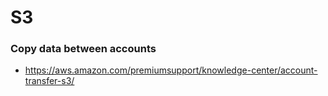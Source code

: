 S3
==

### Copy data between accounts
- https://aws.amazon.com/premiumsupport/knowledge-center/account-transfer-s3/
